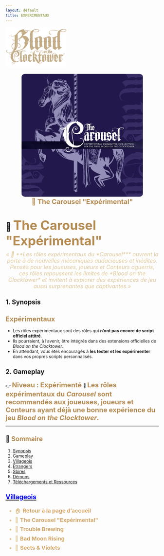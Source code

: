 ```yaml
---
layout: default
title: EXPERIMENTAUX
---
```


<p align="left">
  <a href="/botc-fr-bambi/">
    <img src="images/logo.png" alt="Accueil BotC FR" width="200">
  </a>
</p>

<div class="page-experimentaux" markdown="1">


  
 <!-- 🎠 Rôles Expérimentaux -->
<div style="text-align:center; margin: 20px 0;">
  <a href="./experimentaux.html" style="text-decoration:none;">
    <img src="./images/carousel.png" alt="Trouble Brewing" width="400" style="border-radius:12px;">
    <br>
    <span style="color:#b58b52; font-weight:bold; font-size:22px;">🎠 The Carousel "Expérimental"</span>
  </a>
</div>


# 🎠 <span style="color:#b58b52; font-weight:bold; font-size:42px;">The Carousel "Expérimental"</span>

<p style="text-align:center; color:#e0c99d; font-style:italic; font-size:18px; margin-top:-10px;">
  « 🎠 **Les rôles expérimentaux du *Carousel*** ouvrent la porte à de nouvelles mécaniques audacieuses et inédites.
Pensés pour les joueuses, joueurs et Conteurs aguerris, ces rôles repoussent les limites de *Blood on the Clocktower* et invitent à explorer des expériences de jeu aussi surprenantes que captivantes.»
</p>

## 1. Synopsis
## <span style="color:#b58b52; font-weight:bold; font-size:22px;">**Expérimentaux**</span>
- Les rôles expérimentaux sont des rôles qui **n’ont pas encore de script officiel attitré**.
- Ils pourraient, à l’avenir, être intégrés dans des extensions officielles de *Blood on the Clocktower*.
- En attendant, vous êtes encouragés à **les tester et les expérimenter** dans vos propres scripts personnalisés.

## 2. Gameplay
👉 <span style="color:#b58b52; font-weight:bold; font-size:22px;"> **Niveau : Expérimenté** </span>
🎠 <span style="color:#b58b52; font-weight:bold; font-size:22px;">**Les rôles expérimentaux du *Carousel*** sont recommandés aux joueuses, joueurs et Conteurs ayant déjà une bonne expérience du jeu *Blood on the Clocktower*.</span>

---

## 📑 <span style="color:#b58b52;">Sommaire</span>

1. [Synopsis](#1-synopsis)  
2. [Gameplay](#2-gameplay)  
3. [Villageois](#3-villageois)  
4. [Étrangers](#4-étrangers)  
5. [Sbires](#5-sbires)  
6. [Démons](#6-démons)  
7. [Téléchargements et Ressources](#7-téléchargements-et-ressources)  


## [<span style="color:blue;">**Villageois**</span>](villageois.md)
  
<ul style="color:#e0c99d; font-size:18px; line-height:1.7;">
  <li>🏠 <a href="./index.html" style="color:#d4a76a; font-weight:bold; text-decoration:none;">Retour à la page d’accueil</a></li>
  <li>🎠 <a href="./experimentaux.html" style="color:#d4a76a; font-weight:bold; text-decoration:none;">The Carousel "Expérimental"</a></li>
  <li>🍺 <a href="../trouble_brewing.html" style="color:#d4a76a; font-weight:bold; text-decoration:none;">Trouble Brewing</a></li>
  <li>🌛 <a href="./bmr.html" style="color:#d4a76a; font-weight:bold; text-decoration:none;">Bad Moon Rising</a></li>
  <li>💐 <a href="./sv.html" style="color:#d4a76a; font-weight:bold; text-decoration:none;">Sects & Violets</a></li>
</ul>
